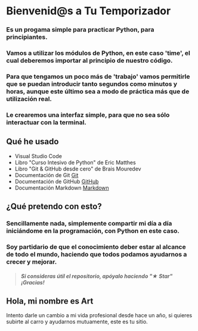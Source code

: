# Bienvenid@s a Tu Temporizador

### Es un progama simple para practicar Python, para principiantes.

### Vamos a utilizar los módulos de Python, en este caso 'time', el cual deberemos importar al principio de nuestro código.

### Para que tengamos un poco más de 'trabajo' vamos permitirle que se puedan introducir tanto segundos como minutos y horas, aunque este último sea a modo de práctica más que de utilización real.

### Le crearemos una interfaz simple, para que no sea sólo interactuar con la terminal.

## Qué he usado

 - Visual Studio Code
 - Libro "Curso Intesivo de Python" de Eric Matthes
 - Libro "Git & GitHub desde cero" de Brais Mouredev
 - Documentación de Git [Git](https://git-scm.com)
 - Documentación de GitHub [GitHub](https://docs.github.com/es)
 - Documentación Markdown [Markdown](https://markdown.es)

## ¿Qué pretendo con esto?

### Sencillamente nada, simplemente compartir mi día a día iniciándome en la programación, con Python en este caso. 
### Soy partidario de que el conocimiento deber estar al alcance de todo el mundo, haciendo que todos podamos ayudarnos a crecer y mejorar.

> ##### Si consideras útil el repositorio, apóyalo haciendo "★ Star" ¡Gracias!

## Hola, mi nombre es Art

Intento darle un cambio a mi vida profesional desde hace un año, si quieres subirte al carro y ayudarnos mutuamente, este es tu sitio.